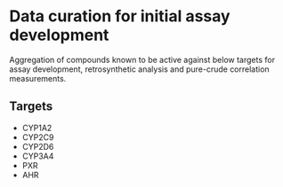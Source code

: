 # Data curation for initial assay development

Aggregation of compounds known to be active against below targets for assay development, retrosynthetic analysis and pure-crude correlation measurements. 

## Targets

* CYP1A2
* CYP2C9
* CYP2D6
* CYP3A4
* PXR
* AHR

